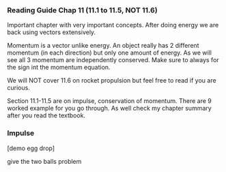 ### Reading Guide Chap 11 (11.1 to 11.5, NOT 11.6)

Important chapter with very important concepts. After doing energy we are back using vectors extensively. 

<lrndesign-sidenote label="Instructor Note" icon="bookmark" bg-color="#c2e5f2">
Momentum is a vector unlike energy. An object really has 2 different momentum (in each direction) but only one amount of energy. As we will see all 3 momentum are independently conserved. Make sure to always for the sign int the momentum equation. 
</lrndesign-sidenote>

We will NOT cover 11.6 on rocket propulsion but feel free to read if you are curious. 

Section 11.1-11.5 are on impulse, conservation of momentum. There are 9 worked example for you go through. As well check my chapter summary after you read the textbook. 

### Impulse




[demo egg drop]


give the two balls problem